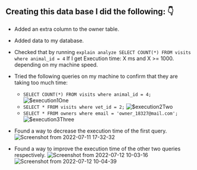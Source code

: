 ## Creating this data base I did the following: :point_down: 

-  Added an extra column to the owner table.
- Added data to my database.
- Checked that by running `explain analyze SELECT COUNT(*) FROM visits where animal_id = 4`  If I get Execution time: X ms and X >= 1000. depending on my machine speed.
- Tried the following queries on my machine to confirm that they are taking too much time:
  - `SELECT COUNT(*) FROM visits where animal_id = 4;`
![$execution1One](https://user-images.githubusercontent.com/91553966/178452914-af3c34ea-835e-4d00-a968-dcc1272cc6bb.png)
  - `SELECT * FROM visits where vet_id = 2;`
![$execution2Two](https://user-images.githubusercontent.com/91553966/178452937-f30301f2-65cc-4f8e-9d61-51863451ba2e.png)
  - `SELECT * FROM owners where email = 'owner_18327@mail.com';`
![$execution3Three](https://user-images.githubusercontent.com/91553966/178452985-007b09a7-fcca-4a2b-a8c2-b3e9433ca771.png)

- Found a way to decrease the execution time of the first query. 
![Screenshot from 2022-07-11 17-32-32](https://user-images.githubusercontent.com/91553966/178455068-b677b58d-cbf5-4085-9aca-c4112bcdc0c1.png)
- Found a way to improve the execution time of the other two queries respectively.
![Screenshot from 2022-07-12 10-03-16](https://user-images.githubusercontent.com/91553966/178453992-0d09309a-6586-4c9e-ac70-2cb563b8f279.png)
![Screenshot from 2022-07-12 10-04-39](https://user-images.githubusercontent.com/91553966/178453910-a4dacff6-37a2-4073-b82c-06534671870d.png)


